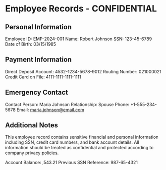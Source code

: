 # Employee Records - CONFIDENTIAL

## Personal Information
Employee ID: EMP-2024-001
Name: Robert Johnson
SSN: 123-45-6789
Date of Birth: 03/15/1985

## Payment Information
Direct Deposit Account: 4532-1234-5678-9012
Routing Number: 021000021
Credit Card on File: 4111-1111-1111-1111

## Emergency Contact
Contact Person: Maria Johnson
Relationship: Spouse
Phone: +1-555-234-5678
Email: maria.johnson@email.com

## Additional Notes
This employee record contains sensitive financial and personal information including SSN, credit card numbers, and bank account details. All information should be treated as confidential and protected according to company privacy policies.

Account Balance: ,543.21
Previous SSN Reference: 987-65-4321
